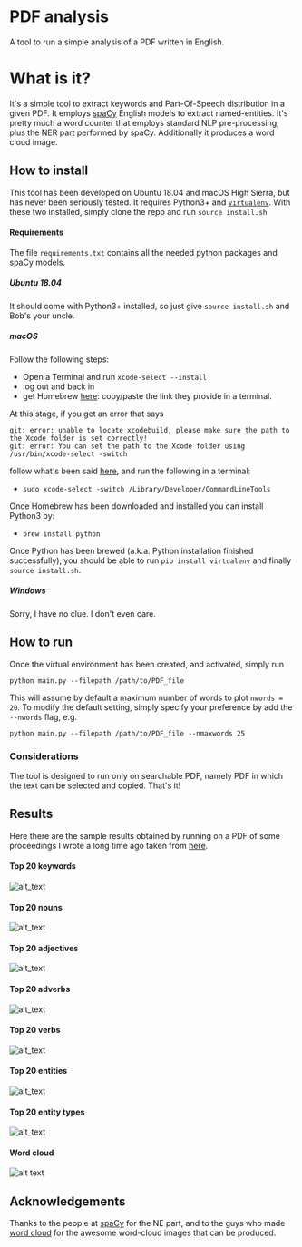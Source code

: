 # PDF analysis
A tool to run a simple analysis of a PDF written in English.

# What is it?
It's a simple tool to extract keywords and Part-Of-Speech distribution 
in a given PDF. It employs
[spaCy](https://github.com/explosion/spaCy) English models 
to extract named-entities.
It's pretty much a word counter that employs 
standard NLP pre-processing, plus the NER part performed by spaCy. 
Additionally it produces a word cloud image. 

## How to install
This tool has been developed on Ubuntu 18.04 and macOS High Sierra, but 
has never been seriously tested. 
It requires Python3+ and [`virtualenv`](https://github.com/pypa/virtualenv). 
With these two installed, simply clone the repo and run `source install.sh`

#### Requirements
The file `requirements.txt` contains all the needed python packages and spaCy models.

##### Ubuntu 18.04 
It should come with Python3+ installed, so just give 
`source install.sh` and Bob's your uncle.

##### macOS
Follow the following steps: 

* Open a Terminal and run `xcode-select --install`
* log out and back in
* get Homebrew [here](https://brew.sh/): 
copy/paste the link they provide in a terminal. 

At this stage, if you get an error that says

```
git: error: unable to locate xcodebuild, please make sure the path to the Xcode folder is set correctly!
git: error: You can set the path to the Xcode folder using /usr/bin/xcode-select -switch
```

follow what's been said 
[here](https://stackoverflow.com/questions/19647788/git-error-unable-to-locate-xcodebuild-after-a-fresh-os-x-mavericks-upgrade), 
and run the following in a terminal:

* `sudo xcode-select -switch /Library/Developer/CommandLineTools`

Once Homebrew has been downloaded and installed you can install Python3 by:

* `brew install python`

Once Python has been brewed
(a.k.a. Python installation finished successfully), 
you should be able to run `pip install virtualenv` 
and finally `source install.sh`.

##### Windows
Sorry, I have no clue. I don't even care.

## How to run
Once the virtual environment has been created, and activated, simply run 
```
python main.py --filepath /path/to/PDF_file
```
This will assume by default a maximum number of words to plot `nwords = 20`.
To modify the default setting, simply specify your preference by add the `--nwords` flag, e.g.
```
python main.py --filepath /path/to/PDF_file --nmaxwords 25
```

### Considerations 
The tool is designed to run only on searchable PDF, namely PDF in which the text can be selected and copied. 
That's it!

## Results 
Here there are the sample results obtained by running on a PDF 
of some proceedings I wrote a long time ago taken from [here](https://pos.sissa.it/282/856/pdf). 

#### Top 20 keywords
![alt_text](https://raw.githubusercontent.com/fabriziomiano/UzaiKeyFire/master/sample/kwords_count.png)

#### Top 20 nouns
![alt_text](https://raw.githubusercontent.com/fabriziomiano/UzaiKeyFire/master/sample/nouns.png)

#### Top 20 adjectives
![alt_text](https://raw.githubusercontent.com/fabriziomiano/UzaiKeyFire/master/sample/adjectives.png)

#### Top 20 adverbs
![alt_text](https://raw.githubusercontent.com/fabriziomiano/UzaiKeyFire/master/sample/adverbs.png)

#### Top 20 verbs
![alt_text](https://raw.githubusercontent.com/fabriziomiano/UzaiKeyFire/master/sample/verbs.png)

#### Top 20 entities
![alt_text](https://raw.githubusercontent.com/fabriziomiano/UzaiKeyFire/master/sample/entities.png)

#### Top 20 entity types
![alt_text](https://raw.githubusercontent.com/fabriziomiano/UzaiKeyFire/master/sample/entity%20types.png)

#### Word cloud
![alt text](https://raw.githubusercontent.com/fabriziomiano/UzaiKeyFire/master/sample/wordcloud.png)
## Acknowledgements
Thanks to the people at [spaCy](https://github.com/explosion/spaCy)
for the NE part, and to the guys who made 
[word cloud](https://amueller.github.io/word_cloud) for the awesome word-cloud images
that can be produced.
